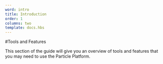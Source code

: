 ```yaml
---
word: intro
title: Introduction
order: 1
columns: two
template: docs.hbs
---
```


#Tools and Features

This section of the guide will give you an overview of tools and features that you may need to use the Particle Platform.

